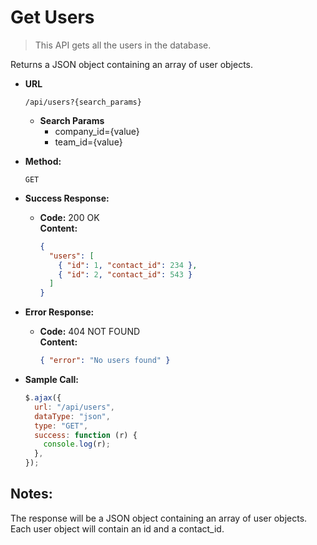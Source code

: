 # Get Users

> This API gets all the users in the database.

Returns a JSON object containing an array of user objects.

- **URL**

  `/api/users?{search_params}`

  - **Search Params**
    - company_id={value}
    - team_id={value}

- **Method:**

  `GET`

- **Success Response:**

  - **Code:** 200 OK <br />
    **Content:**
    ```json
    {
      "users": [
        { "id": 1, "contact_id": 234 },
        { "id": 2, "contact_id": 543 }
      ]
    }
    ```

- **Error Response:**

  - **Code:** 404 NOT FOUND <br />
    **Content:**
    ```json
    { "error": "No users found" }
    ```

- **Sample Call:**

  ```javascript
  $.ajax({
    url: "/api/users",
    dataType: "json",
    type: "GET",
    success: function (r) {
      console.log(r);
    },
  });
  ```

## Notes:

The response will be a JSON object containing an array of user objects. Each user object will contain an id and a contact_id.
